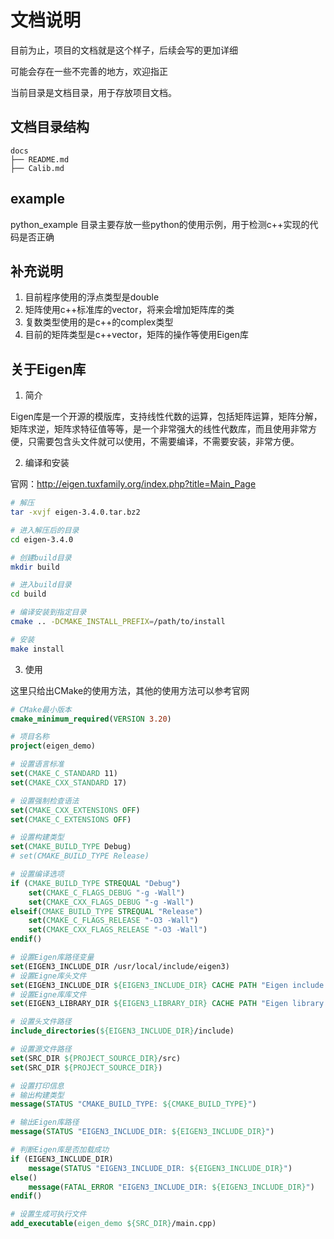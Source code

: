 # 文档说明

目前为止，项目的文档就是这个样子，后续会写的更加详细

可能会存在一些不完善的地方，欢迎指正

当前目录是文档目录，用于存放项目文档。

## 文档目录结构

```
docs
├── README.md
├── Calib.md

```

## example

python_example 目录主要存放一些python的使用示例，用于检测c++实现的代码是否正确


## 补充说明

1. 目前程序使用的浮点类型是double
2. 矩阵使用c++标准库的vector，将来会增加矩阵库的类
3. 复数类型使用的是c++的complex类型
4. 目前的矩阵类型是c++vector，矩阵的操作等使用Eigen库


## 关于Eigen库

1. 简介

Eigen库是一个开源的模版库，支持线性代数的运算，包括矩阵运算，矩阵分解，矩阵求逆，矩阵求特征值等等，是一个非常强大的线性代数库，而且使用非常方便，只需要包含头文件就可以使用，不需要编译，不需要安装，非常方便。

2. 编译和安装

官网：http://eigen.tuxfamily.org/index.php?title=Main_Page

```bash
# 解压
tar -xvjf eigen-3.4.0.tar.bz2 

# 进入解压后的目录
cd eigen-3.4.0

# 创建build目录
mkdir build

# 进入build目录
cd build

# 编译安装到指定目录
cmake .. -DCMAKE_INSTALL_PREFIX=/path/to/install

# 安装
make install

```

3. 使用

这里只给出CMake的使用方法，其他的使用方法可以参考官网

```cmake
# CMake最小版本
cmake_minimum_required(VERSION 3.20)

# 项目名称
project(eigen_demo)

# 设置语言标准
set(CMAKE_C_STANDARD 11)
set(CMAKE_CXX_STANDARD 17)

# 设置强制检查语法
set(CMAKE_CXX_EXTENSIONS OFF)
set(CMAKE_C_EXTENSIONS OFF)

# 设置构建类型
set(CMAKE_BUILD_TYPE Debug)
# set(CMAKE_BUILD_TYPE Release)

# 设置编译选项
if (CMAKE_BUILD_TYPE STREQUAL "Debug")
    set(CMAKE_C_FLAGS_DEBUG "-g -Wall")
    set(CMAKE_CXX_FLAGS_DEBUG "-g -Wall")
elseif(CMAKE_BUILD_TYPE STREQUAL "Release")
    set(CMAKE_C_FLAGS_RELEASE "-O3 -Wall")
    set(CMAKE_CXX_FLAGS_RELEASE "-O3 -Wall")
endif()

# 设置Eigen库路径变量
set(EIGEN3_INCLUDE_DIR /usr/local/include/eigen3)
# 设置Eigne库头文件
set(EIGEN3_INCLUDE_DIR ${EIGEN3_INCLUDE_DIR} CACHE PATH "Eigen include directory")
# 设置Eigne库库文件
set(EIGEN3_LIBRARY_DIR ${EIGEN3_LIBRARY_DIR} CACHE PATH "Eigen library directory")

# 设置头文件路径
include_directories(${EIGEN3_INCLUDE_DIR}/include)

# 设置源文件路径
set(SRC_DIR ${PROJECT_SOURCE_DIR}/src)
set(SRC_DIR ${PROJECT_SOURCE_DIR})

# 设置打印信息
# 输出构建类型
message(STATUS "CMAKE_BUILD_TYPE: ${CMAKE_BUILD_TYPE}")

# 输出Eigen库路径
message(STATUS "EIGEN3_INCLUDE_DIR: ${EIGEN3_INCLUDE_DIR}")

# 判断Eigen库是否加载成功
if (EIGEN3_INCLUDE_DIR)
    message(STATUS "EIGEN3_INCLUDE_DIR: ${EIGEN3_INCLUDE_DIR}")
else()
    message(FATAL_ERROR "EIGEN3_INCLUDE_DIR: ${EIGEN3_INCLUDE_DIR}")
endif()

# 设置生成可执行文件
add_executable(eigen_demo ${SRC_DIR}/main.cpp)
```
